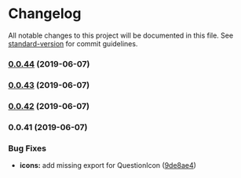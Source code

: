 # Changelog

All notable changes to this project will be documented in this file. See [standard-version](https://github.com/conventional-changelog/standard-version) for commit guidelines.

### [0.0.44](https://github.com/amblerhq/ambler/compare/v0.0.43...v0.0.44) (2019-06-07)



### [0.0.43](https://github.com/amblerhq/ambler/compare/v0.0.42...v0.0.43) (2019-06-07)



### [0.0.42](https://github.com/amblerhq/ambler/compare/v0.0.40...v0.0.42) (2019-06-07)



### 0.0.41 (2019-06-07)


### Bug Fixes

* **icons:** add missing export for QuestionIcon ([9de8ae4](https://github.com/amblerhq/ambler/commit/9de8ae4))
